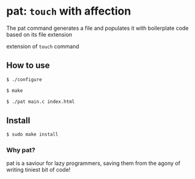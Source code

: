 # pat: `touch` with affection

The pat command generates a file and populates it with boilerplate code based on its file extension

extension of `touch` command

## How to use

```bash
$ ./configure
```
```bash
$ make 
```
```bash
$ ./pat main.c index.html
```

## Install
```bash
$ sudo make install
```

### Why pat?
pat is a saviour for lazy programmers, saving them from the agony of writing tiniest bit of code!
